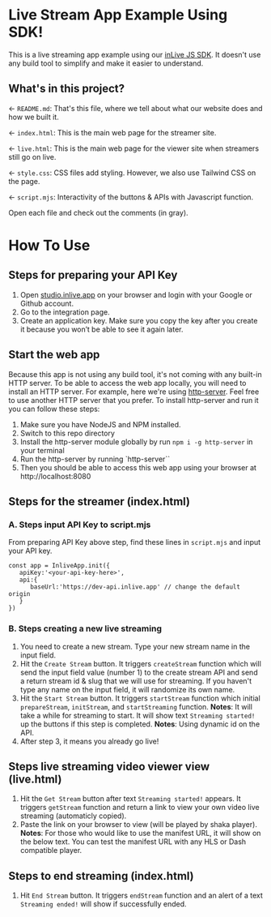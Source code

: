 # Live Stream App Example Using SDK!

This is a live streaming app example using our [inLive JS SDK](https://github.com/inlivedev/inlive-js-sdk). It doesn't use any build tool to simplify and make it easier to understand.

## What's in this project?

← `README.md`: That's this file, where we tell about what our website does and how we built it.

← `index.html`: This is the main web page for the streamer site.

← `live.html`: This is the main web page for the viewer site when streamers still go on live.

← `style.css`: CSS files add styling. However, we also use Tailwind CSS on the page.

← `script.mjs`: Interactivity of the buttons & APIs with Javascript function.

Open each file and check out the comments (in gray).

# How To Use

## Steps for preparing your API Key
1. Open [studio.inlive.app](https://studio.inlive.app/login) on your browser and login with your Google  or Github account.
2. Go to the integration page.
3. Create an application key. Make sure you copy the key after you create it because you won’t be able to see it again later.


## Start the web app
Because this app is not using any build tool, it's not coming with any built-in HTTP server. To be able to access the web app locally, you will need to install an HTTP server. For example, here we're using [http-server](https://www.npmjs.com/package/http-server). Feel free to use another HTTP server that you prefer. To install http-server and run it you can follow these steps:
1. Make sure you have NodeJS and NPM installed.
2. Switch to this repo directory
3. Install the http-server module globally by run `npm i -g http-server` in your terminal
4. Run the http-server by running `http-server`` 
5. Then you should be able to access this web app using your browser at http://localhost:8080

## Steps for the streamer (index.html)
### A. Steps input API Key to script.mjs
From preparing API Key above step, find these lines in `script.mjs` and input your API key.
   
   ```
   const app = InliveApp.init({
      apiKey:'<your-api-key-here>',
      api:{
         baseUrl:'https://dev-api.inlive.app' // change the default origin
      }
   })
   ```
   

### B. Steps creating a new live streaming
1. You need to create a new stream. Type your new stream name in the input field. 
2. Hit the `Create Stream` button.
   It triggers `createStream` function which will send the input field value (number 1) to the create stream API and send a return stream id & slug that we will use for streaming.
   If you haven't type any name on the input field, it will randomize its own name.
3. Hit the `Start Stream` button.
   It triggers `startStream` function which initial `prepareStream`, `initStream`, and `startStreaming` function.
   **Notes**: It will take a while for streaming to start. It will show text `Streaming started!` up the buttons if this step is completed.
   **Notes**: Using dynamic id on the API.
4. After step 3, it means you already go live!

## Steps live streaming video viewer view (live.html)
1. Hit the `Get Stream` button after text `Streaming started!` appears.
   It triggers `getStream` function and return a link to view your own video live streaming (automaticly copied).
2. Paste the link on your browser to view (will be played by shaka player).
**Notes**: For those who would like to use the manifest URL, it will show on the below text. You can test the manifest URL with any HLS or Dash compatible player.

## Steps to end streaming (index.html)
1. Hit `End Stream` button.
   It triggers `endStream` function and an alert of a text `Streaming ended!` will show if successfully ended.
